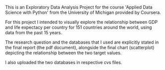 This is an Exploratory Data Analysis Project for the course 'Applied Data Science with Python' from the University of Michigan provided by Coursera.

For this project I intended to visually explore the relationship between GDP and life expectacy per country for 151 countries around the world, using data from the past 15 years.

The research question and the databases that I used are explicitly stated in the final report (the pdf document), alongside the final chart (scatterplot) depicting the relationship between the two target values.

I also uploaded the two databases in respective cvs files.
